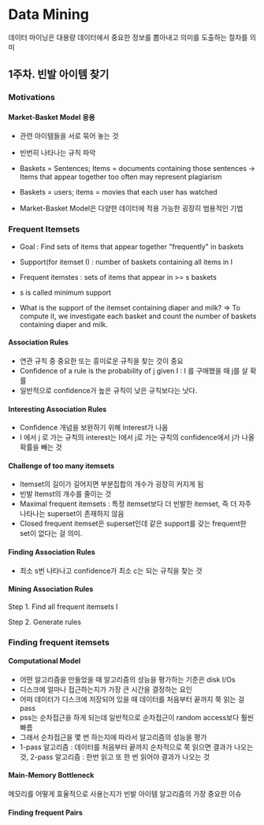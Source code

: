 # Data Mining

데이터 마이닝은 대용량 데이터에서 중요한 정보를 뽑아내고 의미를 도출하는 절차를 의미

## 1주차. 빈발 아이템 찾기

### Motivations

#### Market-Basket Model 응용

* 관련 아이템들을 서로 묶어 놓는 것

* 빈번히 나타나는 규칙 파악

* Baskets = Sentences; Items = documents containing those sentences
  -> Items that appear together too often may represent plagiarism
* Baskets = users; items = movies that each user has watched
* Market-Basket Model은 다양한 데이터에 적용 가능한 굉장히 범용적인 기법

### Frequent Itemsets

* Goal : Find sets of items that appear together "frequently" in baskets
* Support(for itemset I) : number of baskets containing all items in I
* Frequent itemstes : sets of items that appear in >= s baskets

* s is called minimum support
* What is the support of the itemset containing diaper and milk? => To compute it, we investigate each basket and count the number of baskets containing diaper and milk. 

#### Association Rules

* 연관 규칙 중 중요한 또는 흥미로운 규칙을 찾는 것이 중요
* Confidence of a rule is the probability of j given I : I 를 구매했을 때 j를 살 확률
* 일반적으로 confidence가 높은 규칙이 낮은 규칙보다는 낫다.

#### Interesting Association Rules

* Confidence 개념을 보완하기 위해 Interest가 나옴 
* I 에서 j 로 가는 규칙의 interest는 I에서 j로 가는 규칙의 confidence에서 j가 나올 확률을 빼는 것 

#### Challenge of too many itemsets

* Itemset의 길이가 길어지면 부분집합의 개수가 굉장히 커지게 됨
* 빈발 Itemst의 개수를 줄이는 것 
* Maximal frequent itemsets : 특정 itemset보다 더 빈발한 itemset, 즉 더 자주 나타나는 superset이 존재하지 않음
* Closed frequent itemset은 superset인데 같은 support를 갖는 frequent한 set이 없다는 걸 의미.

#### Finding Association Rules

* 최소 s번 나타나고 confidence가 최소 c는 되는 규칙을 찾는 것

#### Mining Association Rules

Step 1. Find  all frequent itemsets I

Step 2. Generate rules

### Finding frequent itemsets

#### Computational Model

* 어떤 알고리즘을 만들었을 때 알고리즘의 성능을 평가하는 기준은 disk I/Os
* 디스크에 얼마나 접근하는지가 가장 큰 시간을 결정하는 요인
* 어떠 데이터가 디스크에 저장되어 있을 때 데이터를 처음부터 끝까지 쭉 읽는 걸 pass
* pss는 순차접근을 하게 되는데 일반적으로 순차접근이 random access보다 훨씬 빠름
* 그래서 순차접근을 몇 번 하는지에 따라서 알고리즘의 성능을 평가 
* 1-pass 알고리즘 : 데이터를 처음부터 끝까지 순차적으로 쭉 읽으면 결과가 나오는 것, 2-pass 알고리즘 : 한번 읽고 또 한 번 읽어야 결과가 나오는 것

#### Main-Memory Bottleneck

메모리를 어떻게 효율적으로 사용는지가 빈발 아이템 알고리즘의 가장 중요한 이슈

#### Finding frequent Pairs
